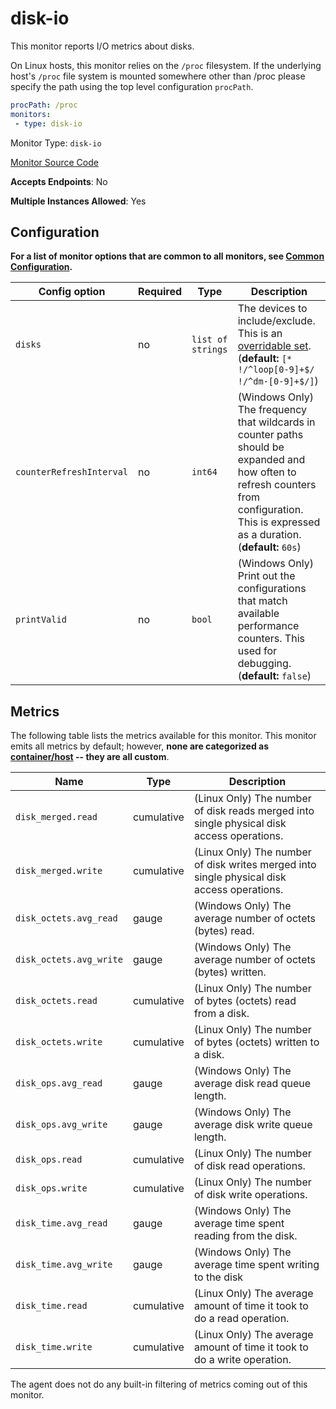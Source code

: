 <!--- GENERATED BY gomplate from scripts/docs/monitor-page.md.tmpl --->

# disk-io

This monitor reports I/O metrics about disks.

On Linux hosts, this monitor relies on the `/proc` filesystem.
If the underlying host's `/proc` file system is mounted somewhere other than
/proc please specify the path using the top level configuration `procPath`.

```yaml
procPath: /proc
monitors:
 - type: disk-io
```


Monitor Type: `disk-io`

[Monitor Source Code](https://github.com/signalfx/signalfx-agent/tree/master/internal/monitors/diskio)

**Accepts Endpoints**: No

**Multiple Instances Allowed**: Yes

## Configuration

**For a list of monitor options that are common to all monitors, see [Common
Configuration](../monitor-config.md#common-configuration).**


| Config option | Required | Type | Description |
| --- | --- | --- | --- |
| `disks` | no | `list of strings` | The devices to include/exclude. This is an [overridable set](https://docs.signalfx.com/en/latest/integrations/agent/filtering.html#overridable-filters). (**default:** `[* !/^loop[0-9]+$/ !/^dm-[0-9]+$/]`) |
| `counterRefreshInterval` | no | `int64` | (Windows Only) The frequency that wildcards in counter paths should be expanded and how often to refresh counters from configuration. This is expressed as a duration. (**default:** `60s`) |
| `printValid` | no | `bool` | (Windows Only) Print out the configurations that match available performance counters.  This used for debugging. (**default:** `false`) |


## Metrics

The following table lists the metrics available for this monitor.
This monitor emits all metrics by default; however, **none are categorized as [container/host](https://docs.signalfx.com/en/latest/admin-guide/usage.html#about-custom-bundled-and-high-resolution-metrics) -- they are all custom**.


| Name | Type | Description |
| ---  | ---  | ---         |
| `disk_merged.read` | cumulative | (Linux Only) The number of disk reads merged into single physical disk access operations. |
| `disk_merged.write` | cumulative | (Linux Only) The number of disk writes merged into single physical disk access operations. |
| `disk_octets.avg_read` | gauge | (Windows Only) The average number of octets (bytes) read. |
| `disk_octets.avg_write` | gauge | (Windows Only) The average number of octets (bytes) written. |
| `disk_octets.read` | cumulative | (Linux Only) The number of bytes (octets) read from a disk. |
| `disk_octets.write` | cumulative | (Linux Only) The number of bytes (octets) written to a disk. |
| `disk_ops.avg_read` | gauge | (Windows Only) The average disk read queue length. |
| `disk_ops.avg_write` | gauge | (Windows Only) The average disk write queue length. |
| `disk_ops.read` | cumulative | (Linux Only) The number of disk read operations. |
| `disk_ops.write` | cumulative | (Linux Only) The number of disk write operations. |
| `disk_time.avg_read` | gauge | (Windows Only) The average time spent reading from the disk. |
| `disk_time.avg_write` | gauge | (Windows Only) The average time spent writing to the disk |
| `disk_time.read` | cumulative | (Linux Only) The average amount of time it took to do a read operation. |
| `disk_time.write` | cumulative | (Linux Only) The average amount of time it took to do a write operation. |


The agent does not do any built-in filtering of metrics coming out of this
monitor.


